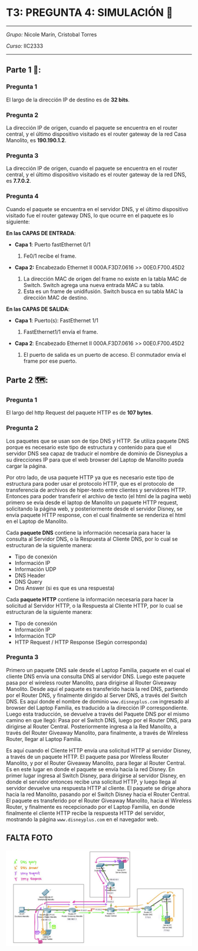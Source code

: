 # **T3: PREGUNTA 4: SIMULACIÓN :jack_o_lantern:**
* * *

*Grupo:* Nicole Marín, Cristobal Torres

*Curso:* IIC2333

* * *

## **Parte 1** :closed_book::

###  **Pregunta 1** 
El largo de la dirección IP de destino es de **32 bits**.

###  **Pregunta 2** 
La dirección IP de origen, cuando el paquete se encuentra en el router central, y el último dispositivo visitado es el router gateway de la red Casa Manolito, es **190.190.1.2**.

###  **Pregunta 3** 

La dirección IP de origen, cuando el paquete se encuentra en el router central, y el último dispositivo visitado es el router gateway de la red DNS, es **7.7.0.2**.

###  **Pregunta 4** 

Cuando el paquete se encuentra en el servidor DNS, y el último dispositivo visitado fue el router gateway DNS, lo que ocurre en el paquete es lo siguiente:

**En las CAPAS DE ENTRADA**:

* **Capa 1**: Puerto fastEthernet 0/1
   1. Fe0/1 recibe el frame.

* **Capa 2:** Encabezado Ethernet II 000A.F3D7.0616 >> 00E0.F700.45D2
   1. La dirección MAC de origen del frame no existe en la tabla MAC de Switch. Switch agrega una nueva entrada MAC a su tabla.
   2. Esta es un frame de unidifusión. Switch busca en su tabla MAC la dirección MAC de destino.

**En las CAPAS DE SALIDA**:

* **Capa 1**: Puerto(s): FastEthernet 1/1
   1. FastEthernet1/1 envía el frame.

* **Capa 2**: Encabezado Ethernet II 000A.F3D7.0616 >> 00E0.F700.45D2
   1. El puerto de salida es un puerto de acceso. El conmutador envía el frame por ese puerto.



## **Parte 2** :world_map::

###  **Pregunta 1** 

El largo del http Request del paquete HTTP es de **107 bytes**.


###  **Pregunta 2** 

Los paquetes que se usan son de tipo DNS y HTTP. 
Se utiliza paquete DNS porque es necesario este tipo de estructura y contenido para que el servidor DNS sea capaz de traducir el nombre de dominio de Disneyplus a su direcciones IP para que el web browser del Laptop de Manolito pueda cargar la página.

Por otro lado, de usa paquete HTTP ya que es necesario este tipo de estructura para poder usar el protocolo HTTP, que es el protocolo de transferencia de archivos de hiper-texto entre clientes y servidores HTTP. Entonces para poder transferir el archivo de texto (el html de la pagina web)  primero se evía desde el laptop de Manolito un paquete HTTP request, solicitando la página web, y posteriormente desde el servidor Disney, se envía paquete HTTP response, con el cual finalmente se renderiza el html en el Laptop de Manolito. 

Cada **paquete DNS** contiene la información necesaria para hacer la consulta al Servidor DNS, o la Respuesta al Cliente DNS, por lo cual se estructuran de la siguiente manera:

- Tipo de conexión
- Información IP
- Información UDP
- DNS Header
- DNS Query
- Dns Answer (si es que es una respuesta)


Cada **paquete HTTP** contiene la información necesaria para hacer la solicitud al Servidor HTTP, o la Respuesta al Cliente HTTP, por lo cual se estructuran de la siguiente manera:

- Tipo de conexión
- Información IP
- Información TCP
- HTTP Request / HTTP Response (Según corresponda)



###  **Pregunta 3** 

Primero un paquete DNS sale desde el Laptop Familia, paquete en el cual el cliente DNS envía una consulta DNS al servidor DNS. Luego este paquete pasa por el wireless router Manolito, para dirigirse al Router Giveaway Manolito. Desde aquí el paquete es transferido  hacia la red DNS, partiendo por el Router DNS, y finalmente dirigido al Server DNS, a través del Switch DNS. Es aquí donde el nombre de dominio ```www.disneyplus.com``` ingresado al browser del Laptop Familia, es traducido a la dirección IP correspondiente. Luego esta traducción, se devuelve a través del Paquete DNS por el mismo camino en que llegó: Pasa por el Switch DNS, luego por el Router DNS, para dirigirse al Router Central. Posteriormente ingresa a la Red Manolito, a través del Router Giveaway Manolito, para finalmente, a través de Wireless Router, llegar al Laptop Familia. 

Es aquí cuando el Cliente HTTP envía una solicitud HTTP al servidor Disney, a través de un paquete HTTP. El paquete pasa por Wireless Router Manolito, y por el Router Giveaway Manolito, para llegar al Router Central. Es en este lugar en donde el paquete se envía hacia la red Disney. En primer lugar ingresa al Switch Disney, para dirigirse al servidor Disney, en donde el servidor entonces recibe una solicitud HTTP, y luego llega al servidor devuelve una respuesta HTTP al cliente. El paquete se dirige ahora hacia la red Manolito, pasando por el Switch Disney hacia el Router Central. El paquete es transferido por el Router Giveaway Manolito, hacia el Wireless Router, y finalmente es recepcionado por el Laptop Familia, en donde finalmente el cliente HTTP recibe la respuesta HTTP del servidor, mostrando la página ```www.disneyplus.com``` en el navegador web.


FALTA FOTO
----------------------------------------
![Error al cargar la imagen](/flujo_paquetes.jpg "Flujo de Paquetes DNS y HTTP en la simulación")
